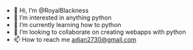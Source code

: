 - 👋 Hi, I’m @RoyalBlackness
- 👀 I’m interested in anything python
- 🌱 I’m currently learning how to python
- 💞️ I’m looking to collaborate on creating webapps with python
- 📫 How to reach me adjan2730@gmail.com

<!---
RoyalBlackness/RoyalBlackness is a ✨ special ✨ repository because its `README.md` (this file) appears on your GitHub profile.
You can click the Preview link to take a look at your changes.
--->
